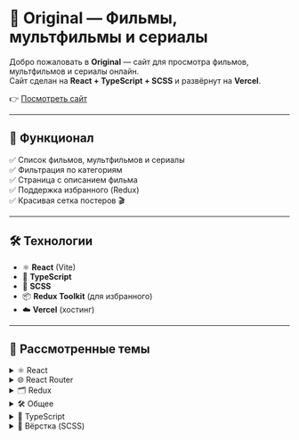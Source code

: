 # 🎥 Original — Фильмы, мультфильмы и сериалы

Добро пожаловать в **Original** — сайт для просмотра фильмов, мультфильмов и сериалы онлайн.  
Сайт сделан на **React + TypeScript + SCSS** и развёрнут на **Vercel**.  

👉 [Посмотреть сайт](https://original-mocha.vercel.app/)

---

## 🚀 Функционал

✅ Список фильмов, мультфильмов и сериалы  
✅ Фильтрация по категориям  
✅ Страница с описанием фильма  
✅ Поддержка избранного (Redux)  
✅ Красивая сетка постеров 🎬  

---

## 🛠️ Технологии

- ⚛️ **React** (Vite)
- 💎 **TypeScript**
- 🎨 **SCSS**
- 📦 **Redux Toolkit** (для избранного)
- ☁️ **Vercel** (хостинг)

---

## 📌 Рассмотренные темы

<details>
  <summary>⚛️ React</summary>

- Функциональные компоненты с хуками (useState, useEffect)
- Маршрутизация с React Router
- Интеграция React + Redux 
- Условный рендеринг и работа с медиа
- Типизация компонентов в TypeScript
- Локальное хранилище (localStorage)
- SCSS-модули для стилизации компонентов
</details>

<details>
  <summary>🌐 React Router</summary>

- Навигация между страницами  
- Динамические маршруты (`/movie/:id`, `/language/:id`)  
- Переходы между страницами с помощью Link
- Получение параметров URL через useParams
- Компоненты реактивно отрисовываются под разные маршруты
- Комбинация маршрутов + логики компонента: может показывать разные данные в зависимости от параметров маршрута  
</details>

<details>
  <summary>🗂 Redux </summary>

- Настройка Redux Toolkit (createSlice, PayloadAction) 
- Slice для избранного  
- Хуки (useDispatch, useSelector) 
- Инициализация состояния из localStorage при загрузке приложения
- Работа с сериализацией (JSON.stringify / JSON.parse) 
</details>

<details>
  <summary>🛠 Общее</summary>

- Работа с локальным JSON (mock-данные фильмов)  
- Подключение и хранение изображений (постеры, баннеры)  
- Организация структуры проекта (pages, components, store, types)  
</details>

<details>
  <summary>📜 TypeScript</summary>

- Использование интерфейсов / типов для описания модели данных (например, Movie)
- Типизация действий Redux через PayloadAction<T> и типизация состояния
- Типизация хуков React (useState<...>)
- Типизация пропсов компонентов (интерфейсы Prop types)
- Использование RootState для безопасного доступа к стейту через useSelector
</details>

<details>
  <summary>🎨 Вёрстка (SCSS)</summary>

- Структурированная стилизация: SCSS-файлы по компонентам / страницам
- Использование именованных классов, отражающих контекст компонента
- Импорт SCSS в React и применение стилей к JSX-элементам
- Стилизация интерактивных элементов — hover, переходы, визуальные эффекты.
- Ховеры и анимации (например, на карточках языков)  
</details>
